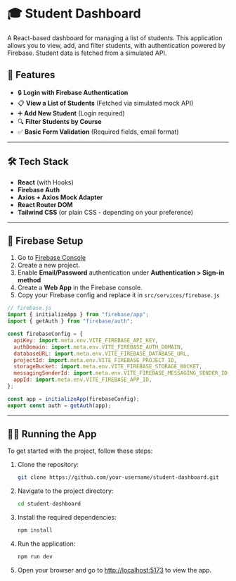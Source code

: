 # 🎓 Student Dashboard

A React-based dashboard for managing a list of students. This application allows you to view, add, and filter students, with authentication powered by Firebase. Student data is fetched from a simulated API.

## 🚀 Features

- 🔒 **Login with Firebase Authentication**
- 📋 **View a List of Students** (Fetched via simulated mock API)
- ➕ **Add New Student** (Login required)
- 🔍 **Filter Students by Course**
- ✅ **Basic Form Validation** (Required fields, email format)

---

## 🛠️ Tech Stack

- **React** (with Hooks)
- **Firebase Auth**
- **Axios + Axios Mock Adapter**
- **React Router DOM**
- **Tailwind CSS** (or plain CSS - depending on your preference)

---


## 🔐 Firebase Setup

1. Go to [Firebase Console](https://console.firebase.google.com/)
2. Create a new project.
3. Enable **Email/Password** authentication under **Authentication > Sign-in method**
4. Create a **Web App** in the Firebase console.
5. Copy your Firebase config and replace it in `src/services/firebase.js`

```js
// firebase.js
import { initializeApp } from "firebase/app";
import { getAuth } from "firebase/auth";

const firebaseConfig = {
  apiKey: import.meta.env.VITE_FIREBASE_API_KEY,
  authDomain: import.meta.env.VITE_FIREBASE_AUTH_DOMAIN,
  databaseURL: import.meta.env.VITE_FIREBASE_DATABASE_URL,
  projectId: import.meta.env.VITE_FIREBASE_PROJECT_ID,
  storageBucket: import.meta.env.VITE_FIREBASE_STORAGE_BUCKET,
  messagingSenderId: import.meta.env.VITE_FIREBASE_MESSAGING_SENDER_ID,
  appId: import.meta.env.VITE_FIREBASE_APP_ID,
};

const app = initializeApp(firebaseConfig);
export const auth = getAuth(app);
```

---


## 🧑‍💻 Running the App

To get started with the project, follow these steps:

1. Clone the repository:
    ```bash
    git clone https://github.com/your-username/student-dashboard.git
    ```

2. Navigate to the project directory:
    ```bash
    cd student-dashboard
    ```

3. Install the required dependencies:
    ```bash
    npm install
    ```

4. Run the application:
    ```bash
    npm run dev
    ```

5. Open your browser and go to [http://localhost:5173](http://localhost:5173) to view the app.

